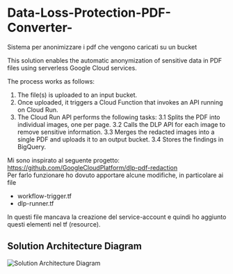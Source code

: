 # Data-Loss-Protection-PDF-Converter-
Sistema per anonimizzare i pdf che vengono caricati su un bucket 

This solution enables the automatic anonymization of sensitive data in PDF files using serverless Google Cloud services.

The process works as follows:
1. The file(s) is uploaded to an input bucket.
2. Once uploaded, it triggers a Cloud Function that invokes an API running on Cloud Run.
3. The Cloud Run API performs the following tasks:
   3.1 Splits the PDF into individual images, one per page.
   3.2 Calls the DLP API for each image to remove sensitive information.
   3.3 Merges the redacted images into a single PDF and uploads it to an output bucket.
   3.4 Stores the findings in BigQuery.

Mi sono inspirato al seguente progetto: https://github.com/GoogleCloudPlatform/dlp-pdf-redaction   
Per farlo funzionare ho dovuto apportare alcune modifiche, in particolare ai file 
- workflow-trigger.tf
- dlp-runner.tf

In questi file mancava la creazione del service-account e quindi ho aggiunto questi elementi nel tf (resource).


## Solution Architecture Diagram
![Solution Architecture Diagram](percorso/dell/immagine.estensione)
